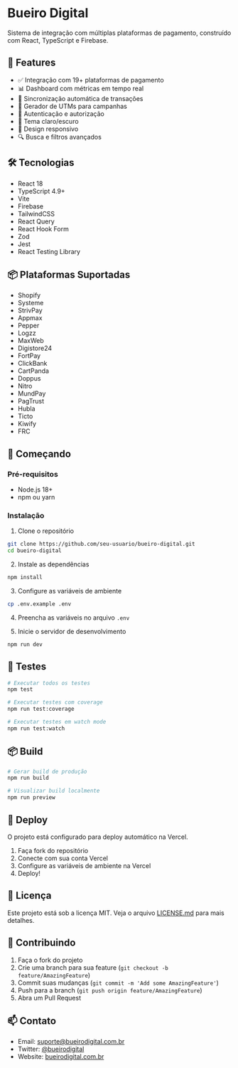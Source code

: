 # Bueiro Digital

Sistema de integração com múltiplas plataformas de pagamento, construído com React, TypeScript e Firebase.

## 🚀 Features

- ✅ Integração com 19+ plataformas de pagamento
- 📊 Dashboard com métricas em tempo real
- 🔄 Sincronização automática de transações
- 🎯 Gerador de UTMs para campanhas
- 🔐 Autenticação e autorização
- 🌙 Tema claro/escuro
- 📱 Design responsivo
- 🔍 Busca e filtros avançados

## 🛠️ Tecnologias

- React 18
- TypeScript 4.9+
- Vite
- Firebase
- TailwindCSS
- React Query
- React Hook Form
- Zod
- Jest
- React Testing Library

## 📦 Plataformas Suportadas

- Shopify
- Systeme
- StrivPay
- Appmax
- Pepper
- Logzz
- MaxWeb
- Digistore24
- FortPay
- ClickBank
- CartPanda
- Doppus
- Nitro
- MundPay
- PagTrust
- Hubla
- Ticto
- Kiwify
- FRC

## 🚀 Começando

### Pré-requisitos

- Node.js 18+
- npm ou yarn

### Instalação

1. Clone o repositório
```bash
git clone https://github.com/seu-usuario/bueiro-digital.git
cd bueiro-digital
```

2. Instale as dependências
```bash
npm install
```

3. Configure as variáveis de ambiente
```bash
cp .env.example .env
```

4. Preencha as variáveis no arquivo `.env`

5. Inicie o servidor de desenvolvimento
```bash
npm run dev
```

## 🧪 Testes

```bash
# Executar todos os testes
npm test

# Executar testes com coverage
npm run test:coverage

# Executar testes em watch mode
npm run test:watch
```

## 📦 Build

```bash
# Gerar build de produção
npm run build

# Visualizar build localmente
npm run preview
```

## 🚀 Deploy

O projeto está configurado para deploy automático na Vercel.

1. Faça fork do repositório
2. Conecte com sua conta Vercel
3. Configure as variáveis de ambiente na Vercel
4. Deploy!

## 📝 Licença

Este projeto está sob a licença MIT. Veja o arquivo [LICENSE.md](LICENSE.md) para mais detalhes.

## 🤝 Contribuindo

1. Faça o fork do projeto
2. Crie uma branch para sua feature (`git checkout -b feature/AmazingFeature`)
3. Commit suas mudanças (`git commit -m 'Add some AmazingFeature'`)
4. Push para a branch (`git push origin feature/AmazingFeature`)
5. Abra um Pull Request

## 📫 Contato

- Email: suporte@bueirodigital.com.br
- Twitter: [@bueirodigital](https://twitter.com/bueirodigital)
- Website: [bueirodigital.com.br](https://bueirodigital.com.br) 